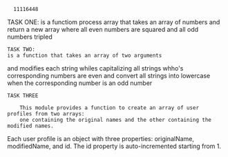       11116448

TASK ONE: is a functiom process array that takes an array of numbers 
and return a new array where all even numbers are 
squared and all odd numbers tripled


    TASK TWO:
	is a function that takes an array of two arguments
 and modifies each string whiles capitalizing all
 strings whho's corresponding numbers are even  and 
 convert all strings into lowercase when the corresponding number is an odd number


	TASK THREE

        This module provides a function to create an array of user profiles from two arrays:
		one containing the original names and the other containing the modified names. 
  Each user profile is an object with three 
  properties: originalName, modifiedName, and id. The id property is auto-incremented starting from 1.
